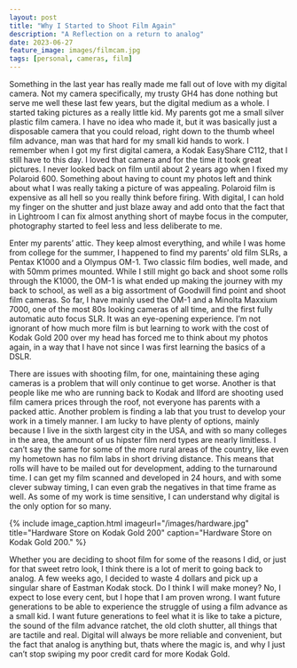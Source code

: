 ```yaml
---
layout: post
title: "Why I Started to Shoot Film Again"
description: "A Reflection on a return to analog"
date: 2023-06-27
feature_image: images/filmcam.jpg
tags: [personal, cameras, film]
---
```

Something in the last year has really made me fall out of love with my digital camera. Not my camera specifically, my trusty GH4 has done nothing but serve me well these last few years, but the digital medium as a whole. I started taking pictures as a really little kid. My parents got me a small silver plastic film camera. I have no idea who made it, but it was basically just a disposable camera that you could reload, right down to the thumb wheel film advance, man was that hard for my small kid hands to work. I remember when I got my first digital camera, a Kodak EasyShare C112, that I still have to this day. I loved that camera and for the time it took great pictures. I never looked back on film until about 2 years ago when I fixed my Polaroid 600. Something about having to count my photos left and think about what I was really taking a picture of was appealing. Polaroid film is expensive as all hell so you really think before firing. With digital, I can hold my finger on the shutter and just blaze away and add onto that the fact that in Lightroom I can fix almost anything short of maybe focus in the computer, photography started to feel less and less deliberate to me.

<!--more-->

Enter my parents’ attic. They keep almost everything, and while I was home from college for the summer, I happened to find my parents’ old film SLRs, a Pentax K1000 and a Olympus OM-1. Two classic film bodies, well made, and with 50mm primes mounted. While I still might go back and shoot some rolls through the K1000, the OM-1 is what ended up making the journey with my back to school, as well as a big assortment of Goodwill find point and shoot film cameras. So far, I have mainly used the OM-1 and a Minolta Maxxium 7000, one of the most 80s looking cameras of all time, and the first fully automatic auto focus SLR. It was an eye-opening experience. I’m not ignorant of how much more film is but learning to work with the cost of Kodak Gold 200 over my head has forced me to think about my photos again, in a way that I have not since I was first learning the basics of a DSLR. 

There are issues with shooting film, for one, maintaining these aging cameras is a problem that will only continue to get worse. Another is that people like me who are running back to Kodak and Ilford are shooting used film camera prices through the roof, not everyone has parents with a packed attic. Another problem is finding a lab that you trust to develop your work in a timely manner. I am lucky to have plenty of options, mainly because I live in the sixth largest city in the USA, and with so many colleges in the area, the amount of us hipster film nerd types are nearly limitless. I can’t say the same for some of the more rural areas of the country, like even my hometown has no film labs in short driving distance. This means that rolls will have to be mailed out for development, adding to the turnaround time. I can get my film scanned and developed in 24 hours, and with some clever subway timing, I can even grab the negatives in that time frame as well. As some of my work is time sensitive, I can understand why digital is the only option for so many. 


{% include image_caption.html imageurl="/images/hardware.jpg" title="Hardware Store on Kodak Gold 200" caption="Hardware Store on Kodak Gold 200." %}

Whether you are deciding to shoot film for some of the reasons I did, or just for that sweet retro look, I think there is a lot of merit to going back to analog. A few weeks ago, I decided to waste 4 dollars and pick up a singular share of Eastman Kodak stock. Do I think I will make money? No, I expect to lose every cent, but I hope that I am proven wrong. I want future generations to be able to experience the struggle of using a film advance as a small kid. I want future generations to feel what it is like to take a picture, the sound of the film advance ratchet, the old cloth shutter, all things that are tactile and real. Digital will always be more reliable and convenient, but the fact that analog is anything but, thats where the magic is, and why I just can’t stop swiping my poor credit card for more Kodak Gold.